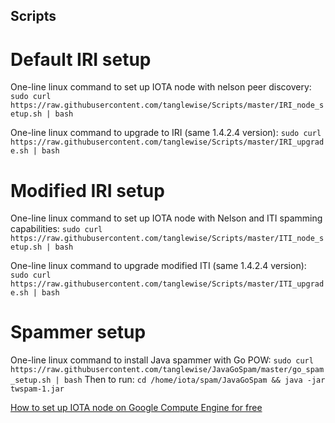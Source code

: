 ## Scripts

# Default IRI setup

One-line linux command to set up IOTA node with nelson peer discovery:
`sudo curl https://raw.githubusercontent.com/tanglewise/Scripts/master/IRI_node_setup.sh | bash`

One-line linux command to upgrade to IRI (same 1.4.2.4 version):
`sudo curl https://raw.githubusercontent.com/tanglewise/Scripts/master/IRI_upgrade.sh | bash`


# Modified IRI setup

One-line linux command to set up IOTA node with Nelson and ITI spamming capabilities:
`sudo curl https://raw.githubusercontent.com/tanglewise/Scripts/master/ITI_node_setup.sh | bash`

One-line linux command to upgrade modified ITI (same 1.4.2.4 version):
`sudo curl https://raw.githubusercontent.com/tanglewise/Scripts/master/ITI_upgrade.sh | bash`


# Spammer setup

One-line linux command to install Java spammer with Go POW:
`sudo curl https://raw.githubusercontent.com/tanglewise/JavaGoSpam/master/go_spam_setup.sh | bash`
Then to run: `cd /home/iota/spam/JavaGoSpam && java -jar twspam-1.jar`

[How to set up IOTA node on Google Compute Engine for free](https://github.com/tanglewise/Tutorials/blob/master/google_compute_node_setup.md)
